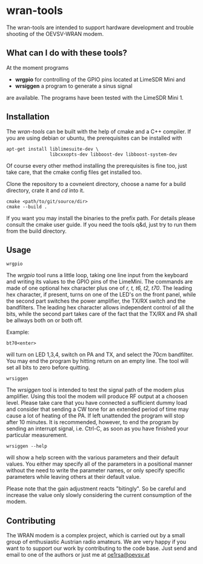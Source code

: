 <!--
SPDX-FileCopyrightText: 2023 Roland Schwarz <roland.schwarz@blackspace.at>

SPDX-License-Identifier: CC-BY-3.0
-->

wran-tools
==========

The wran-tools are intended to support hardware development and trouble
shooting of the OEVSV-WRAN modem.

What can I do with these tools?
-------------------------------

At the moment programs

* **wrgpio** for controlling of the GPIO pins located at LimeSDR Mini and
* **wrsiggen** a program to generate a sinus signal

are available. The programs have been tested with the LimeSDR Mini 1.

Installation
------------

The *wran-tools* can be built with the help of cmake and a C++ compiler. If
you are using debian or ubuntu, the prerequisites can be installed with

    apt-get install liblimesuite-dev \
                    libcxxopts-dev libboost-dev libboost-system-dev

Of course every other method installing the prerequisites is fine too, just
take care, that the cmake config files get installed too.

Clone the repository to a covneient directory, choose a name for a build
directory, crate it and *cd* into it.

    cmake <path/to/git/source/dir>
    cmake --build .

If you want you may install the binaries to the prefix path. For details
please consult the cmake user guide. If you need the tools q&d, just try to
run them from the build directory.

Usage
-----

    wrgpio

The *wrgpio* tool runs a little loop, taking one line input from the keyboard
and writing its values to the GPIO pins of the LimeMini. The commands are
made of one optional hex character plus one of *r, t, t6, t2, t70*. The leading
hex character, if present, turns on one of the LED's on the front panel, while
the second part switches the power amplifier, the TX/RX switch and the
bandfilters. The leading hex character allows independent control of all the
bits, while the second part takes care of the fact that the TX/RX and PA shall
be allways both on or both off.

Example:

    bt70<enter>

will turn on LED 1,3,4, switch on PA and TX, and select the 70cm bandfilter.
You may end the program by hitting return on an empty line. The tool will set
all bits to zero before quitting.

    wrsiggen

The *wrsiggen* tool is intended to test the signal path of the modem plus 
amplifier. Using this tool the modem will produce RF output at a choosen level.
Please take care that you have connected a sufficient dummy load and consider
that sending a CW tone for an extended period of time may cause a lot of
heating of the PA. If left unattended the program will stop after 10 minutes.
It is recommended, however, to end the program by sending an interrupt signal,
i.e. Ctrl-C, as soon as you have finished your particular measurement.

    wrsiggen --help

will show a help screen with the various parameters and their default values.
You either may specify all of the parameters in a positional manner without
the need to write the parameter names, or only specify specific parameters
while leaving others at their default value.

Please note that the gain adjustment reacts "bitingly". So be careful and
increase the value only slowly considering the current consumption of the modem.

Contributing
------------

The WRAN modem is a complex project, which is carried out by a small group of
enthusiastic Austrian radio amateurs. We are very happy if you want to to
support our work by contributing to the code base. Just send and email to one
of the authors or just me at oe1rsa@oevsv.at


